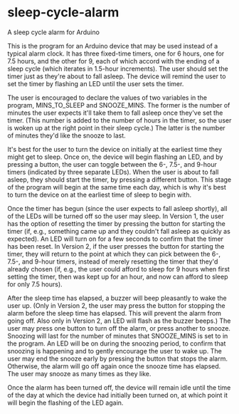 # sleep-cycle-alarm
A sleep cycle alarm for Arduino

This is the program for an Arduino device that may be used instead of a typical alarm clock. 
It has three fixed-time timers, one for 6 hours, one for 7.5 hours, and the other for 9, each 
of which accord with the ending of a sleep cycle (which iterates in 1.5-hour increments). 
The user should set the timer just as they're about to fall asleep. The device will remind the 
user to set the timer by flashing an LED until the user sets the timer. 

The user is encouraged to declare the values of two variables in the program, MINS_TO_SLEEP and 
SNOOZE_MINS. The former is the number of minutes the user expects it'll take them to fall asleep
once they've set the timer. (This number is added to the number of hours in the timer, so the user 
is woken up at the right point in their sleep cycle.) The latter is the number of minutes they'd
like the snooze to last.

It's best for the user to turn the device on initially at the earliest time they might get to sleep.
Once on, the device will begin flashing an LED, and by pressing a button, the user can toggle between
the 6-, 7.5-, and 9-hour timers (indicated by three separate LEDs). When the user is about to fall asleep,
they should start the timer, by pressing a different button. This stage of the program will begin at 
the same time each day, which is why it's best to turn the device on at the earliest time of sleep
to begin with. 

Once the timer has begun (since the user expects to fall asleep shortly), all of the LEDs will be
turned off so the user may sleep. In Version 1, the user has the option of resetting the timer by
pressing the button for starting the timer (if, e.g., something came up and they couldn't fall 
asleep as quickly as expected). An LED will turn on for a few seconds to confirm that the timer has 
been reset. In Version 2, if the user presses the button for starting the timer, they will return to 
the point at which they can pick between the 6-, 7.5-, and 9-hour timers, instead of merely resetting 
the timer that they'd already chosen (if, e.g., the user could afford to sleep for 9 hours when first 
setting the timer, then was kept up for an hour, and now can afford to sleep for only 7.5 hours). 

After the sleep time has elapsed, a buzzer will beep pleasantly to wake the user up. (Only in Version 2, 
the user may press the button for stopping the alarm before the sleep time has elapsed. This will prevent 
the alarm from going off. Also only in Version 2, an LED will flash as the buzzer beeps.) The user may press
one button to turn off the alarm, or press another to snooze. Snoozing will last for the number of minutes
that SNOOZE_MINS is set to in the program. An LED will be on during the snoozing period, to confirm 
that snoozing is happening and to gently encourage the user to wake up. The user may end the snooze early
by pressing the button that stops the alarm. Otherwise, the alarm will go off again once the snooze time has 
elapsed. The user may snooze as many times as they like. 

Once the alarm has been turned off, the device will remain idle until the time of the day at which the device
had initially been turned on, at which point it will begin the flashing of the LED again. 
